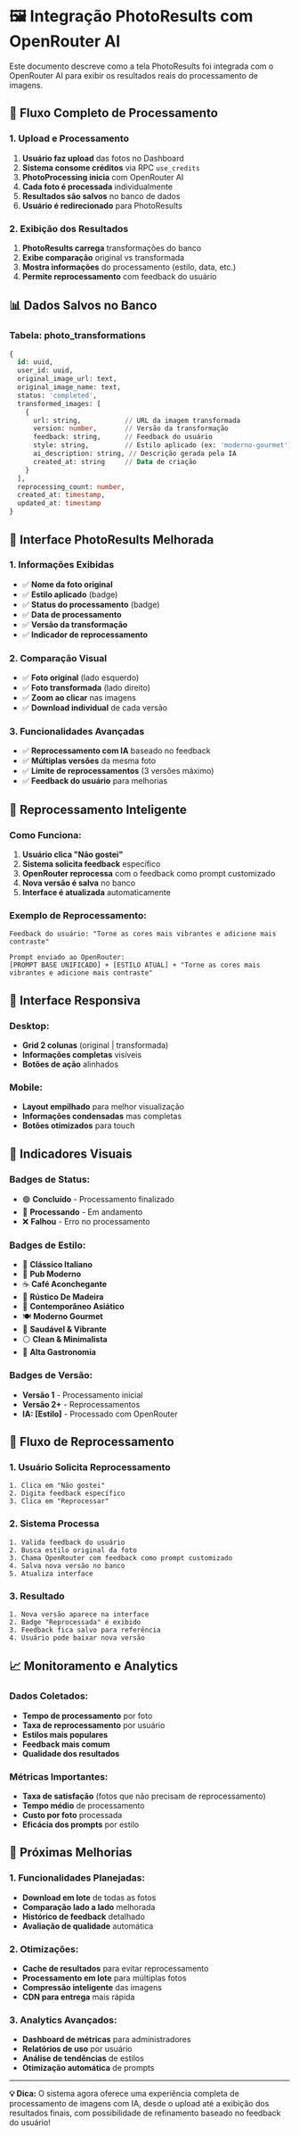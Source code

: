 # 🖼️ Integração PhotoResults com OpenRouter AI

Este documento descreve como a tela PhotoResults foi integrada com o OpenRouter AI para exibir os resultados reais do processamento de imagens.

## 🔄 **Fluxo Completo de Processamento**

### **1. Upload e Processamento**
1. **Usuário faz upload** das fotos no Dashboard
2. **Sistema consome créditos** via RPC `use_credits`
3. **PhotoProcessing inicia** com OpenRouter AI
4. **Cada foto é processada** individualmente
5. **Resultados são salvos** no banco de dados
6. **Usuário é redirecionado** para PhotoResults

### **2. Exibição dos Resultados**
1. **PhotoResults carrega** transformações do banco
2. **Exibe comparação** original vs transformada
3. **Mostra informações** do processamento (estilo, data, etc.)
4. **Permite reprocessamento** com feedback do usuário

## 📊 **Dados Salvos no Banco**

### **Tabela: photo_transformations**
```sql
{
  id: uuid,
  user_id: uuid,
  original_image_url: text,
  original_image_name: text,
  status: 'completed',
  transformed_images: [
    {
      url: string,           // URL da imagem transformada
      version: number,       // Versão da transformação
      feedback: string,      // Feedback do usuário
      style: string,         // Estilo aplicado (ex: 'moderno-gourmet')
      ai_description: string, // Descrição gerada pela IA
      created_at: string     // Data de criação
    }
  ],
  reprocessing_count: number,
  created_at: timestamp,
  updated_at: timestamp
}
```

## 🎨 **Interface PhotoResults Melhorada**

### **1. Informações Exibidas**
- ✅ **Nome da foto original**
- ✅ **Estilo aplicado** (badge)
- ✅ **Status do processamento** (badge)
- ✅ **Data de processamento**
- ✅ **Versão da transformação**
- ✅ **Indicador de reprocessamento**

### **2. Comparação Visual**
- ✅ **Foto original** (lado esquerdo)
- ✅ **Foto transformada** (lado direito)
- ✅ **Zoom ao clicar** nas imagens
- ✅ **Download individual** de cada versão

### **3. Funcionalidades Avançadas**
- ✅ **Reprocessamento com IA** baseado no feedback
- ✅ **Múltiplas versões** da mesma foto
- ✅ **Limite de reprocessamentos** (3 versões máximo)
- ✅ **Feedback do usuário** para melhorias

## 🔧 **Reprocessamento Inteligente**

### **Como Funciona:**
1. **Usuário clica "Não gostei"**
2. **Sistema solicita feedback** específico
3. **OpenRouter reprocessa** com o feedback como prompt customizado
4. **Nova versão é salva** no banco
5. **Interface é atualizada** automaticamente

### **Exemplo de Reprocessamento:**
```
Feedback do usuário: "Torne as cores mais vibrantes e adicione mais contraste"

Prompt enviado ao OpenRouter:
[PROMPT BASE UNIFICADO] + [ESTILO ATUAL] + "Torne as cores mais vibrantes e adicione mais contraste"
```

## 📱 **Interface Responsiva**

### **Desktop:**
- **Grid 2 colunas** (original | transformada)
- **Informações completas** visíveis
- **Botões de ação** alinhados

### **Mobile:**
- **Layout empilhado** para melhor visualização
- **Informações condensadas** mas completas
- **Botões otimizados** para touch

## 🎯 **Indicadores Visuais**

### **Badges de Status:**
- 🟢 **Concluído** - Processamento finalizado
- 🔄 **Processando** - Em andamento
- ❌ **Falhou** - Erro no processamento

### **Badges de Estilo:**
- 🍝 **Clássico Italiano**
- 🍺 **Pub Moderno**
- ☕ **Café Aconchegante**
- 🌳 **Rústico De Madeira**
- 🥢 **Contemporâneo Asiático**
- 🍽️ **Moderno Gourmet**
- 🥗 **Saudável & Vibrante**
- ⚪ **Clean & Minimalista**
- 🍷 **Alta Gastronomia**

### **Badges de Versão:**
- **Versão 1** - Processamento inicial
- **Versão 2+** - Reprocessamentos
- **IA: [Estilo]** - Processado com OpenRouter

## 🔄 **Fluxo de Reprocessamento**

### **1. Usuário Solicita Reprocessamento**
```
1. Clica em "Não gostei"
2. Digita feedback específico
3. Clica em "Reprocessar"
```

### **2. Sistema Processa**
```
1. Valida feedback do usuário
2. Busca estilo original da foto
3. Chama OpenRouter com feedback como prompt customizado
4. Salva nova versão no banco
5. Atualiza interface
```

### **3. Resultado**
```
1. Nova versão aparece na interface
2. Badge "Reprocessada" é exibido
3. Feedback fica salvo para referência
4. Usuário pode baixar nova versão
```

## 📈 **Monitoramento e Analytics**

### **Dados Coletados:**
- **Tempo de processamento** por foto
- **Taxa de reprocessamento** por usuário
- **Estilos mais populares**
- **Feedback mais comum**
- **Qualidade dos resultados**

### **Métricas Importantes:**
- **Taxa de satisfação** (fotos que não precisam de reprocessamento)
- **Tempo médio** de processamento
- **Custo por foto** processada
- **Eficácia dos prompts** por estilo

## 🚀 **Próximas Melhorias**

### **1. Funcionalidades Planejadas:**
- **Download em lote** de todas as fotos
- **Comparação lado a lado** melhorada
- **Histórico de feedback** detalhado
- **Avaliação de qualidade** automática

### **2. Otimizações:**
- **Cache de resultados** para evitar reprocessamento
- **Processamento em lote** para múltiplas fotos
- **Compressão inteligente** das imagens
- **CDN para entrega** mais rápida

### **3. Analytics Avançados:**
- **Dashboard de métricas** para administradores
- **Relatórios de uso** por usuário
- **Análise de tendências** de estilos
- **Otimização automática** de prompts

---

**💡 Dica:** O sistema agora oferece uma experiência completa de processamento de imagens com IA, desde o upload até a exibição dos resultados finais, com possibilidade de refinamento baseado no feedback do usuário!
